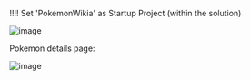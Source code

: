 !!!! Set 'PokemonWikia' as Startup Project (within the solution)

![image](https://github.com/user-attachments/assets/bed1632c-2dd8-43c9-825d-5b0a126e1c9e)

Pokemon details page:

![image](https://github.com/user-attachments/assets/e5246af6-0241-4387-a5c7-70b35ef03bdd)
